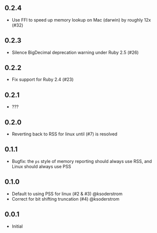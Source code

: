 ## 0.2.4

- Use FFI to speed up memory lookup on Mac (darwin) by roughly 12x (#32)

## 0.2.3

- Silence BigDecimal deprecation warning under Ruby 2.5 (#26)

## 0.2.2

- Fix support for Ruby 2.4 (#23)

## 0.2.1

- ???

## 0.2.0

- Reverting back to RSS for linux until (#7) is resolved

## 0.1.1

- Bugfix: the `ps` style of memory reporting should always use RSS, and Linux should always use PSS

## 0.1.0

- Default to using PSS for linux (#2 & #3) @ksoderstrom
- Correct for bit shifting truncation (#4) @ksoderstrom

## 0.0.1

- Initial
